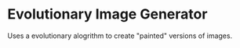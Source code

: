 # Evolutionary Image Generator

Uses a evolutionary alogrithm to create "painted" versions of images.
